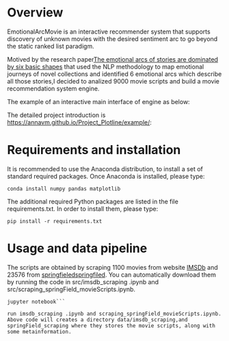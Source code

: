 # Overview
EmotionalArcMovie is an interactive recommender system  that supports discovery of unknown
           movies
                    with the desired
                    sentiment arc to go beyond the static ranked list paradigm.
                    
Motived by the research paper[The emotional arcs of stories are dominated by six basic shapes](https://arxiv.org/abs/1606.07772)
 that used the NLP methodology to map emotional journeys of novel collections and identified 6 emotional arcs which describe all those stories,I decided to analized 9000 movie scripts and build a movie recommendation system engine.
 
 The example of an interactive main interface of engine as below:

The detailed project introduction is https://annavm.github.io/Project_Plotline/example/:

# Requirements and installation

It is recommended to use the Anaconda distribution, to install a set of standard required packages. Once Anaconda is installed, please type:

```conda install numpy pandas matplotlib```

The additional required Python packages are listed in the file requirements.txt. In order to install them, please type:

```pip install -r requirements.txt```

# Usage and data pipeline
The scripts are obtained by scraping 1100 movies from website [IMSDb](https://www.imsdb.com/) and 23576 from [springfieledspringfiled](https://www.springfieldspringfield.co.uk/). You can automatically download  them by running the code in src/imsdb_scraping .ipynb and src/scraping_springField_movieScripts.ipynb.

```cd src/
jupyter notebook```

run imsdb_scraping .ipynb and scraping_springField_movieScripts.ipynb.
Above code will creates a directory data/imsdb_scraping,and springField_scraping where they stores the movie scripts, along with some metainformation.
